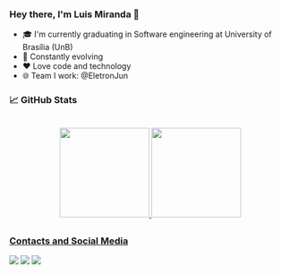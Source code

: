 ### Hey there, I'm Luis Miranda 👋

- 🎓 I'm currently graduating in Software engineering at University of Brasília (UnB)
- 🚀 Constantly evolving
- ❤️ Love code and technology
- 🌐 Team I work: @EletronJun

### 📈 GitHub Stats
<br>

<div align="center">
  <a href="https://github.com/LuisMiranda10">
  <img height="160em" src="https://github-readme-stats.vercel.app/api?username=LuisMiranda10&show_icons=true&theme=chartreuse-dark&include_all_commits=true&count_private=true"/>
  <img height="160em" src="https://github-readme-stats.vercel.app/api/top-langs/?username=LuisMiranda10&layout=compact&langs_count=7&theme=chartreuse-dark"/>
</div>
  
 ##
  
  ### Contacts and Social Media

<div style="display: inline_block"> 
   <a href = "mailto:luiseduardocarneiro6@gmail.com"><img src="https://img.shields.io/badge/-Gmail-%23333?style=for-the-badge&logo=gmail&logoColor=white" target="_blank"></a>
   <a href="https://www.instagram.com/_miranda.10/" target="_blank"><img src="https://img.shields.io/badge/-Instagram-%23E4405F?style=for-the-badge&logo=instagram&logoColor=white" target="_blank"></a>
   <a href="https://www.twitch.tv/TheMirandinha" target="_blank"><img src="https://img.shields.io/badge/Twitch-9146FF?style=for-the-badge&logo=twitch&logoColor=white" target="_blank"></a>
</div>
